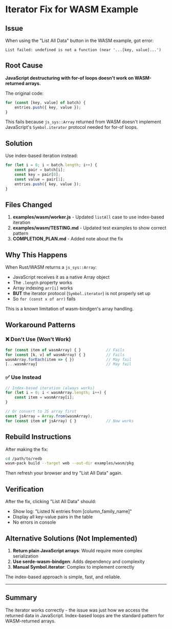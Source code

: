 # Iterator Fix for WASM Example

## Issue

When using the "List All Data" button in the WASM example, got error:
```
List failed: undefined is not a function (near '...[key, value]...')
```

## Root Cause

**JavaScript destructuring with for-of loops doesn't work on WASM-returned arrays.**

The original code:
```javascript
for (const [key, value] of batch) {
    entries.push({ key, value });
}
```

This fails because `js_sys::Array` returned from WASM doesn't implement JavaScript's `Symbol.iterator` protocol needed for for-of loops.

## Solution

Use index-based iteration instead:

```javascript
for (let i = 0; i < batch.length; i++) {
    const pair = batch[i];
    const key = pair[0];
    const value = pair[1];
    entries.push({ key, value });
}
```

## Files Changed

1. **examples/wasm/worker.js** - Updated `listAll` case to use index-based iteration
2. **examples/wasm/TESTING.md** - Updated test examples to show correct pattern
3. **COMPLETION_PLAN.md** - Added note about the fix

## Why This Happens

When Rust/WASM returns a `js_sys::Array`:
- JavaScript receives it as a native Array object
- The `.length` property works
- Array indexing `arr[i]` works  
- **BUT** the iterator protocol (`Symbol.iterator`) is not properly set up
- So `for (const x of arr)` fails

This is a known limitation of wasm-bindgen's array handling.

## Workaround Patterns

### ❌ Don't Use (Won't Work)
```javascript
for (const item of wasmArray) { }           // Fails
for (const [k, v] of wasmArray) { }         // Fails
wasmArray.forEach(item => { })              // May fail
[...wasmArray]                              // May fail
```

### ✅ Use Instead
```javascript
// Index-based iteration (always works)
for (let i = 0; i < wasmArray.length; i++) {
    const item = wasmArray[i];
}

// Or convert to JS array first
const jsArray = Array.from(wasmArray);
for (const item of jsArray) { }             // Now works
```

## Rebuild Instructions

After making the fix:

```bash
cd /path/to/redb
wasm-pack build --target web --out-dir examples/wasm/pkg
```

Then refresh your browser and try "List All Data" again.

## Verification

After the fix, clicking "List All Data" should:
- Show log: "Listed N entries from [column_family_name]"
- Display all key-value pairs in the table
- No errors in console

## Alternative Solutions (Not Implemented)

1. **Return plain JavaScript arrays**: Would require more complex serialization
2. **Use serde-wasm-bindgen**: Adds dependency and complexity
3. **Manual Symbol.iterator**: Complex to implement correctly

The index-based approach is simple, fast, and reliable.

---

## Summary

The iterator works correctly - the issue was just how we access the returned data in JavaScript. Index-based loops are the standard pattern for WASM-returned arrays.

